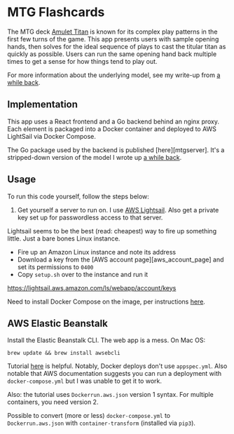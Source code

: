 # MTG Flashcards

The MTG deck [Amulet Titan][amulet_mtggoldfish] is known for its complex play
patterns in the first few turns of the game. This app presents users with
sample opening hands, then solves for the ideal sequence of plays to cast the
titular titan as quickly as possible. Users can run the same opening hand back
multiple times to get a sense for how things tend to play out.

[amulet_mtggoldfish]: https://www.mtggoldfish.com/archetype/amulet-titan

For more information about the underlying model, see my write-up from
[a while back][amulet_article].

## Implementation

This app uses a React frontend and a Go backend behind an nginx proxy. Each element is packaged into a Docker container and deployed to AWS LightSail via Docker Compose.

The Go package used by the backend is published [here][mtgserver]. It's a stripped-down version of the model I wrote up [a while back][amulet_article].

[mtgserver_readme]: https://github.com/charles-uno/mtgserver/blob/main/README.md
[amulet_article]: https://charles.uno/amulet-simulation/

## Usage

To run this code yourself, follow the steps below:

1. Get yourself a server to run on. I use [AWS Lightsail][aws_lightsail]. Also get a private key set up for passwordless access to that server.







[aws_lightsail]: https://lightsail.aws.amazon.com/


Lightsail seems to be the best (read: cheapest) way to fire up something little. Just a bare bones Linux instance.

- Fire up an Amazon Linux instance and note its address
- Download a key from the [AWS account page][aws_account_page] and set its permissions to `0400`
- Copy `setup.sh` over to the instance and run it




https://lightsail.aws.amazon.com/ls/webapp/account/keys



Need to install Docker Compose on the image, per instructions [here][install_docker_compose].

[install_docker_compose]: https://gist.github.com/npearce/6f3c7826c7499587f00957fee62f8ee9

## AWS Elastic Beanstalk

Install the Elastic Beanstalk CLI. The web app is a mess. On Mac OS:

```
brew update && brew install awsebcli
```

Tutorial [here](https://docs.aws.amazon.com/elasticbeanstalk/latest/dg/docker.html) is helpful. Notably, Docker deploys don't use `appspec.yml`. Also notable that AWS documentation suggests you can run a deployment with `docker-compose.yml` but I was unable to get it to work.

Also: the tutorial uses `Dockerrun.aws.json` version 1 syntax. For multiple containers, you need version 2.

Possible to convert (more or less) `docker-compose.yml` to `Dockerrun.aws.json` with `container-transform` (installed via `pip3`).

